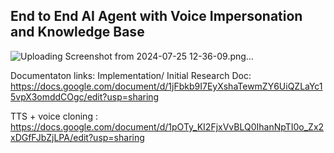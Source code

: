 ## End to End AI Agent with Voice Impersonation and Knowledge Base

![Uploading Screenshot from 2024-07-25 12-36-09.png…]()


Documentaton links:
Implementation/ Initial Research Doc: https://docs.google.com/document/d/1jFbkb9I7EyXshaTewmZY6UiQZLaYc15vpX3omddCOgc/edit?usp=sharing

TTS + voice cloning : https://docs.google.com/document/d/1pOTy_KI2FjxVvBLQ0IhanNpTI0o_Zx2xDGfFJbZjLPA/edit?usp=sharing




